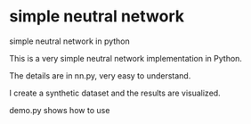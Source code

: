 # simple neutral network
simple neutral network in python

This is a very simple neutral network implementation in Python. 

The details are in nn.py, very easy to understand.

I create a synthetic dataset and the results are visualized.

demo.py shows how to use

